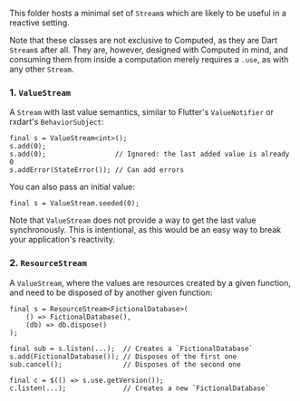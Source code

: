 This folder hosts a minimal set of `Stream`s which are likely to be useful in a reactive setting.

Note that these classes are not exclusive to Computed, as they are Dart `Stream`s after all. They are, however, designed with Computed in mind, and consuming them from inside a computation merely requires a `.use`, as with any other `Stream`.

### 1. <a name='`valuestream`'></a>`ValueStream`

A `Stream` with last value semantics, similar to Flutter's `ValueNotifier` or rxdart's `BehaviorSubject`:

```
final s = ValueStream<int>();
s.add(0);
s.add(0);                 // Ignored: the last added value is already 0
s.addError(StateError()); // Can add errors
```

You can also pass an initial value:

```
final s = ValueStream.seeded(0);
```

Note that `ValueStream` does not provide a way to get the last value synchronously. This is intentional, as this would be an easy way to break your application's reactivity.

### 2. <a name='`resourcestream`'></a>`ResourceStream`

A `ValueStream`, where the values are resources created by a given function, and need to be disposed of by another given function:

```
final s = ResourceStream<FictionalDatabase>(
    () => FictionalDatabase(),
    (db) => db.dispose()
);

final sub = s.listen(...);  // Creates a `FictionalDatabase`
s.add(FictionalDatabase()); // Disposes of the first one
sub.cancel();               // Disposes of the second one

final c = $(() => s.use.getVersion());
c.listen(...);              // Creates a new `FictionalDatabase`
```
